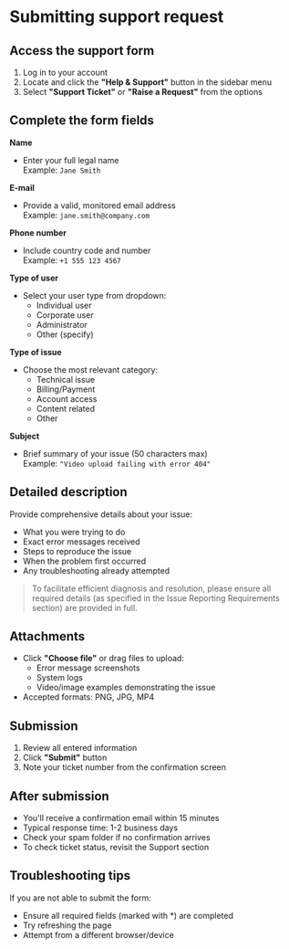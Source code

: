 # Submitting support request

## Access the support form
1. Log in to your account
2. Locate and click the **"Help & Support"** button in the sidebar menu
3. Select **"Support Ticket"** or **"Raise a Request"** from the options

## Complete the form fields

**Name**
- Enter your full legal name  
  Example: `Jane Smith`

**E-mail**
- Provide a valid, monitored email address  
  Example: `jane.smith@company.com`

**Phone number**
- Include country code and number  
  Example: `+1 555 123 4567`

**Type of user**
- Select your user type from dropdown:
    - Individual user
    - Corporate user
    - Administrator
    - Other (specify)

**Type of issue**
- Choose the most relevant category:
    - Technical issue
    - Billing/Payment
    - Account access
    - Content related
    - Other

**Subject**
- Brief summary of your issue (50 characters max)  
  Example: `"Video upload failing with error 404"`

## Detailed description
Provide comprehensive details about your issue:
- What you were trying to do
- Exact error messages received
- Steps to reproduce the issue
- When the problem first occurred
- Any troubleshooting already attempted
> To facilitate efficient diagnosis and resolution, please ensure all required details (as specified in the Issue Reporting Requirements section) are provided in full. 


## Attachments
- Click **"Choose file"** or drag files to upload:
    - Error message screenshots
    - System logs
    - Video/image examples demonstrating the issue
- Accepted formats: PNG, JPG, MP4

## Submission
1. Review all entered information
2. Click **"Submit"** button
3. Note your ticket number from the confirmation screen

## After submission
- You'll receive a confirmation email within 15 minutes
- Typical response time: 1-2 business days
- Check your spam folder if no confirmation arrives
- To check ticket status, revisit the Support section

## Troubleshooting tips
If you are not able to submit the form:
- Ensure all required fields (marked with *) are completed
- Try refreshing the page
- Attempt from a different browser/device